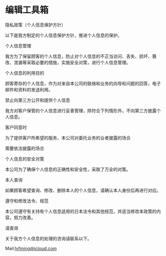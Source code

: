 # 编辑工具箱
隐私政策（个人信息保护方针）

以下是我方制定的个人信息保护方针，推进个人信息的保护。

个人信息管理

我方为了保留顾客的个人信息，防止对个人信息的不正当访问、丢失、损坏、篡改、泄漏等采取必要的措施，实施安全对策，进行个人信息管理。

个人信息的利用目的

顾客寄存的个人信息，作为对来自本公司的联络和业务的向导和问题的回答，电子邮件和资料的发送利用。

禁止向第三方公开和提供个人信息

我方对客户保管的个人信息进行妥善管理，除符合下列情形外，不向第三方披露个人信息。

客户同意时

为了提供客户所希望的服务，本公司对委托业务的业者披露的场合

需要依法披露的场合

个人信息的安全对策

本公司为了确保个人信息的正确性和安全性，采取了万全的对策。

本人查询

如果顾客希望查询、修改、删除本人的个人信息，请确认本人身份后再进行对应。

遵守和修改法令、规范

本公司遵守有关持有个人信息适用的日本法令和其他规范，并适当修改本政策的内容，努力改善。

请查询

关于我方个人信息的处理的咨询请联系以下。

Mail:lyfming@icloud.com
